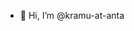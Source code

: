 - 👋 Hi, I’m @kramu-at-anta

<!---
kramu-at-anta/kramu-at-anta is a ✨ special ✨ repository because its `README.md` (this file) appears on your GitHub profile.
You can click the Preview link to take a look at your changes.
--->
